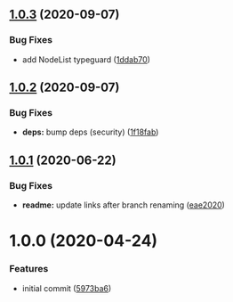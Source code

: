 ## [1.0.3](https://github.com/CompactJS/uea/compare/v1.0.2...v1.0.3) (2020-09-07)


### Bug Fixes

* add NodeList typeguard ([1ddab70](https://github.com/CompactJS/uea/commit/1ddab707e3775f6c63afa1c5580612ba383236dc))

## [1.0.2](https://github.com/CompactJS/uea/compare/v1.0.1...v1.0.2) (2020-09-07)


### Bug Fixes

* **deps:** bump deps (security) ([1f18fab](https://github.com/CompactJS/uea/commit/1f18fabe1e79dfafc8cf61d1d6a430607906e7e4))

## [1.0.1](https://github.com/CompactJS/uea/compare/v1.0.0...v1.0.1) (2020-06-22)


### Bug Fixes

* **readme:** update links after branch renaming ([eae2020](https://github.com/CompactJS/uea/commit/eae2020f772f935dc9066c2aef7ebc66fa1e9c3d))

# 1.0.0 (2020-04-24)


### Features

* initial commit ([5973ba6](https://github.com/CompactJS/uea/commit/5973ba672d0422e38f2c2faec9b2ad9031ba2c7b))
